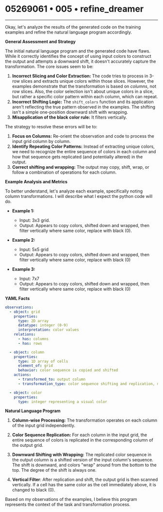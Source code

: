 # 05269061 • 005 • refine_dreamer

---
Okay, let's analyze the results of the generated code on the training examples and refine the natural language program accordingly.

**General Assessment and Strategy**

The initial natural language program and the generated code have flaws. While it correctly identifies the concept of using input colors to construct the output and attempts a downward shift, it doesn't accurately capture the transformation. The core issues seem to be:

1.  **Incorrect Slicing and Color Extraction:** The code tries to process in 3-row slices and extracts unique colors within those slices. However, the examples demonstrate that the transformation is based on *columns*, not row slices. Also, the color selection isn't about unique colors in a slice, but rather a specific color pattern within each column, which can repeat.
2.  **Incorrect Shifting Logic:** The `shift_colors` function and its application aren't reflecting the true pattern observed in the examples. The shifting isn't a simple one-position downward shift with wrapping.
3. **Misapplication of the black color rule:** It filters vertically.

The strategy to resolve these errors will be to:

1.  **Focus on Columns:** Re-orient the observation and code to process the input grid column by column.
2.  **Identify Repeating Color Patterns:** Instead of extracting unique colors, we need to recognize the entire sequence of colors in each column and how that sequence gets replicated (and potentially altered) in the output.
3. **Correct shifting and wrapping:** The output may copy, shift, wrap, or follow a combination of operations for each column.

**Example Analysis and Metrics**

To better understand, let's analyze each example, specifically noting column transformations. I will describe what I expect the python code will do.

*   **Example 1:**

    *   Input: 3x3 grid.
    *   Output: Appears to copy colors, shifted down and wrapped, then filter vertically where same color, replace with black (0).

*   **Example 2:**

    *   Input: 5x5 grid
    *   Output: Appears to copy colors, shifted down and wrapped, then filter vertically where same color, replace with black (0)

*   **Example 3:**

    * Input: 7x7
    * Output: Appears to copy colors, shifted down and wrapped, then filter vertically where same color, replace with black (0)

**YAML Facts**
```yaml
observations:
  - object: grid
    properties:
      type: 2D array
      datatype: integer (0-9)
      interpretation: color values
    relations:
      - has: columns
      - has: rows

  - object: column
    properties:
      type: 1D array of cells
      element_of: grid
      behavior: color sequence is copied and shifted
    actions:
      - transformed_to: output column
      - transformation_type: color sequence shifting and replication, may have vertical black color filter.

  - object: color
    properties:
      type: integer representing a visual color
```

**Natural Language Program**

1.  **Column-wise Processing:** The transformation operates on each column of the input grid independently.

2.  **Color Sequence Replication:** For each column in the input grid, the entire sequence of colors is replicated in the corresponding column of the output grid.

3.  **Downward Shifting with Wrapping:** The replicated color sequence in the output column is a shifted version of the input column's sequence. The shift is downward, and colors "wrap" around from the bottom to the top. The degree of the shift is always one.

4. **Vertical Filter**: After replication and shift, the output grid is then scanned vertically. If a cell has the same color as the cell immediately above, it is changed to black (0).

Based on my observations of the examples, I believe this program represents the context of the task and transformation process.

